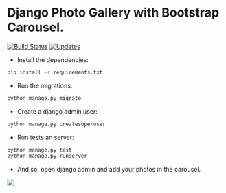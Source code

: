 # Django Photo Gallery with Bootstrap Carousel.

[![Build Status](https://travis-ci.org/dubirajara/django_carousel_photos.svg?branch=master)](https://travis-ci.org/dubirajara/django_carousel_photos)
[![Updates](https://pyup.io/repos/github/dubirajara/django_carousel_photos/shield.svg)](https://pyup.io/repos/github/dubirajara/django_carousel_photos/)


- Install the dependencies:

```sh
pip install -r requirements.txt
```
- Run the migrations:

```sh
python manage.py migrate
```
- Create a django admin user:

```sh
python manage.py createsuperuser
```
- Run tests an server:
```sh
python manage.py test 
python manage.py runserver
```
- And so, open django admin and add your photos in the carousel.



![](http://i66.tinypic.com/11khavq.png)
